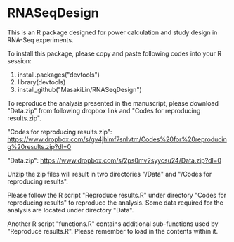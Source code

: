 # RNASeqDesign
This is an R package designed for power calculation and study design in RNA-Seq experiments.

To install this package, please copy and paste following codes into your R session:

1. install.packages("devtools")
2. library(devtools)
3. install_github("MasakiLin/RNASeqDesign")

To reproduce the analysis presented in the manuscript, please download "Data.zip" from following dropbox link and "Codes for reproducing results.zip". 

"Codes for reproducing results.zip":
https://www.dropbox.com/s/gv4jhlmf7snlvtm/Codes%20for%20reproducing%20results.zip?dl=0

"Data.zip":
https://www.dropbox.com/s/2ps0mv2syycsu24/Data.zip?dl=0

Unzip the zip files will result in two directories "/Data" and "/Codes for reproducing results". 

Please follow the R script "Reproduce results.R" under directory "Codes for reproducing results" to reproduce the analysis. Some data required for the analysis are located under directory "Data".

Another R script "functions.R" contains additional sub-functions used by "Reproduce results.R". Please remember to load in the contents within it.
